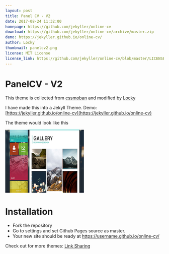 ```yaml
---
layout: post
title: Panel CV - V2
date: 2017-08-24 11:32:00
homepage: https://github.com/jekyller/online-cv
download: https://github.com/jekyller/online-cv/archive/master.zip
demo: https://jekyller.github.io/online-cv/
author: Locky
thumbnail: panelcv2.png
license: MIT License
license_link: https://github.com/jekyller/online-cv/blob/master/LICENSE
---
```




# PanelCV - V2

This theme is collected from [cssmoban](http://www.cssmoban.com/) and modified by [Locky](https://github.com/junlulocky)

I have made this into a Jekyll Theme. Demo: [https://jekyller.github.io/online-cv](https://jekyller.github.io/online-cv)

The theme would look like this 

![Demo](/thumbnails/panelcv2.png)


# Installation

- Fork the repository
- Go to settings and set Github Pages source as master.
- Your new site should be ready at https://username.github.io/online-cv/

Check out for more themes: [Link Sharing](http://jekylltheme.org)